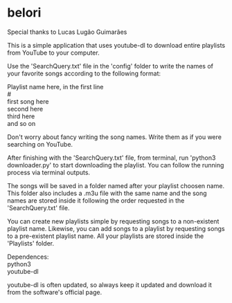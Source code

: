 # belori
Special thanks to Lucas Lugão Guimarães

This is a simple application that uses youtube-dl to download entire playlists from YouTube to your computer.

Use the 'SearchQuery.txt' file in the 'config' folder to write the names of your favorite songs according to the following format:

Playlist name here, in the first line  
\#  
first song here  
second here  
third here  
and so on

Don't worry about fancy writing the song names. Write them as if you were searching on YouTube.

After finishing with the 'SearchQuery.txt' file, from terminal, run 'python3 downloader.py' to start downloading the playlist. You can follow the running process via terminal outputs.

The songs will be saved in a folder named after your playlist choosen name. This folder also includes a .m3u file with the same name and the song names are stored inside it following the order requested in the 'SearchQuery.txt' file.

You can create new playlists simple by requesting songs to a non-existent playlist name. Likewise, you can add songs to a playlist by requesting songs to a pre-existent playlist name. All your playlists are stored inside the 'Playlists' folder.

Dependences:  
python3  
youtube-dl

youtube-dl is often updated, so always keep it updated and download it from the software's official page.
